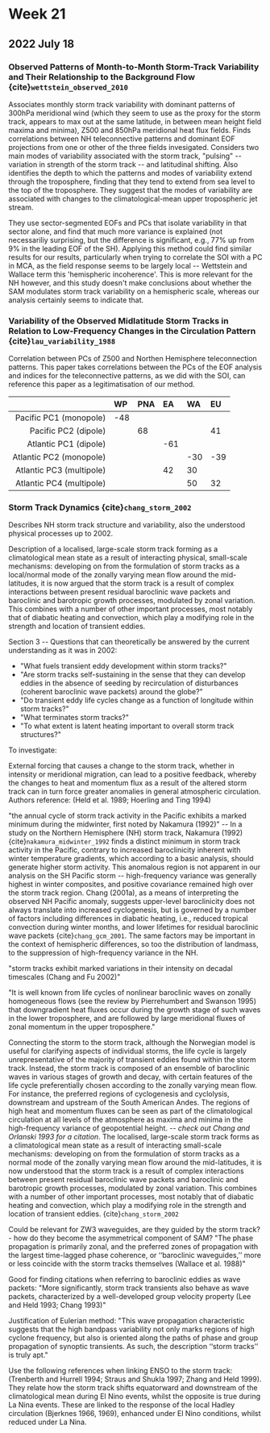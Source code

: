 # Week 21

## 2022 July 18

### Observed Patterns of Month-to-Month Storm-Track Variability and Their Relationship to the Background Flow {cite}`wettstein_observed_2010`

Associates monthly storm track variability with dominant patterns of 300hPa meridional wind (which they seem to use as the proxy for the storm track, appears to max out at the same latitude, in between mean height field maxima and minima), Z500 and 850hPa meridional heat flux fields. Finds correlations between NH teleconnective patterns and dominant EOF projections from one or other of the three fields invesigated. Considers two main modes of variability associated with the storm track, "pulsing" -- variation in strength of the storm track -- and latitudinal shifting. Also identifies the depth to which the patterns and modes of variability extend through the troposphere, finding that they tend to extend from sea level to the top of the troposphere. They suggest that the modes of variability are associated with changes to the climatological-mean upper tropospheric jet stream.

They use sector-segmented EOFs and PCs that isolate variability in that sector alone, and find that much more variance is explained (not necessariliy surprising, but the difference is significant, e.g., 77% up from 9% in the leading EOF of the SH). Applying this method could find similar results for our results, particularly when trying to correlate the SOI with a PC in MCA, as the field response seems to be largely local -- Wettstein and Wallace term this 'hemispheric incoherence'. This is more relevant for the NH however, and this study doesn't make conclusions about whether the SAM modulates storm track variability on a hemispheric scale, whereas our analysis certainly seems to indicate that.

### Variability of the Observed Midlatitude Storm Tracks in Relation to Low-Frequency Changes in the Circulation Pattern {cite}`lau_variability_1988`

Correlation between PCs of Z500 and Northen Hemisphere teleconnection patterns. This paper takes correlations between the PCs of the EOF analysis and indices for the teleconnective patterns, as we did with the SOI, can reference this paper as a legitimatisation of our method.

|  | WP | PNA | EA | WA | EU |
| --: | :-- | :-- | :-- |  :-- | :-- | 
| Pacific PC1 (monopole) | -48 | | | | |
| Pacific PC2 (dipole) | | 68 | | | 41 |
| Atlantic PC1 (dipole) | | | -61 | | |
| Atlantic PC2 (monopole) | | | |-30 | -39 |
| Atlantic PC3 (multipole) | | | 42 | 30 | |
| Atlantic PC4 (multipole) | | | | 50 | 32 |

### Storm Track Dynamics {cite}`chang_storm_2002`

Describes NH storm track structure and variability, also the understood physical processes up to 2002. 

Description of a localised, large-scale storm track forming as a climatological mean state as a result of interacting physical, small-scale mechanisms: developing on from the formulation of storm tracks as a local/normal mode of the zonally varying mean flow around the mid-latitudes, it is now argued that the storm track is a result of complex interactions between present residual baroclinic wave packets and baroclinic and barotropic growth processes, modulated by zonal variation. This combines with a number of other important processes, most notably that of diabatic heating and convection, which play a modifying role in the strength and location of transient eddies.

Section 3 -- Questions that can theoretically be answered by the current understanding as it was in 2002:
- "What fuels transient eddy development within storm tracks?"
- "Are storm tracks self-sustaining in the sense that they can develop eddies in the absence of seeding by recirculation of disturbances (coherent baroclinic wave packets) around the globe?"
- "Do transient eddy life cycles change as a function of longitude within storm tracks?" 
- "What terminates storm tracks?"
- "To what extent is latent heating important to overall storm track structures?"


To investigate:

External forcing that causes a change to the storm track, whether in intensity or meridional migration, can lead to a positive feedback, whereby the changes to heat and momentum flux as a result of the altered storm track can in turn force greater anomalies in general atmospheric circulation. Authors reference: (Held et al. 1989; Hoerling and Ting 1994)

"the annual cycle of storm track activity in the Pacific exhibits a marked minimum during the midwinter, first noted by Nakamura (1992)" -- In a study on the Northern Hemisphere (NH) storm track, Nakamura (1992) {cite}`nakamura_midwinter_1992` finds a distinct minimum in storm track activity in the Pacific, contrary to increased baroclinicity inherent with winter temperature gradients, which according to a basic analysis, should generate higher storm activity. This anomalous region is not apparent in our analysis on the SH Pacific storm -- high-frequency variance was generally highest in winter composites, and positive covariance remained high over the storm track region. Chang (2001a), as a means of interpreting the observed NH Pacific anomaly, suggests upper-level baroclinicity does not always translate into increased cyclogenesis, but is governed by a number of factors including differences in diabatic heating, i.e., reduced tropical convection during winter months, and lower lifetimes for residual baroclinic wave packets {cite}`chang_gcm_2001`. The same factors may be important in the context of hemispheric differences, so too the distribution of landmass, to the suppression of high-frequency variance in the NH.

"storm tracks exhibit marked variations in their intensity on decadal timescales (Chang and Fu 2002)"

"It is well known from life cycles of nonlinear baroclinic waves on zonally homogeneous flows (see the review by Pierrehumbert and Swanson 1995) that downgradient heat fluxes occur during the growth stage of such waves in the lower troposphere, and are followed by large meridional fluxes of zonal momentum in the upper troposphere."

Connecting the storm to the storm track, although the Norwegian model is useful for clarifying aspects of individual storms, the life cycle is largely unrepresentative of the majority of transient eddies found within the storm track. Instead, the storm track is composed of an ensemble of baroclinic waves in various stages of growth and decay, with certain features of the life cycle preferentially chosen according to the zonally varying mean flow. For instance, the preferred regions of cyclogenesis and cyclolysis, downstream and upstream of the South American Andes. The regions of high heat and momentum fluxes can be seen as part of the climatological circulation at all levels of the atmosphere as maxima and minima in the high-frequency variance of geopotential height. -- _check out Chang and Orlanski 1993 for a citation_. The localised, large-scale storm track forms as a climatological mean state as a result of interacting small-scale mechanisms: developing on from the formulation of storm tracks as a normal mode of the zonally varying mean flow around the mid-latitudes, it is now understood that the storm track is a result of complex interactions between present residual baroclinic wave packets and baroclinic and barotropic growth processes, modulated by zonal variation. This combines with a number of other important processes, most notably that of diabatic heating and convection, which play a modifying role in the strength and location of transient eddies. {cite}`chang_storm_2002`

Could be relevant for ZW3 waveguides, are they guided by the storm track? - how do they become the asymmetrical component of SAM?
"The phase propagation is primarily zonal, and the preferred zones of propagation with the largest time-lagged phase coherence, or ‘‘baroclinic waveguides,’’ more or less coincide with the storm tracks themselves (Wallace et al. 1988)"

Good for finding citations when referring to baroclinic eddies as wave packets:
"More significantly, storm track transients also behave as wave packets, characterized by a well-developed group velocity property (Lee and Held 1993; Chang 1993)"

Justification of Eulerian method:
"This wave propagation characteristic suggests that the high bandpass variability not only marks regions of high cyclone frequency, but also is oriented along the paths of phase and group propagation of synoptic transients. As such, the description ‘‘storm tracks’’ is truly apt."

Use the following references when linking ENSO to the storm track: (Trenberth and Hurrell 1994; Straus and Shukla 1997; Zhang and Held 1999). They relate how the storm track shifts equatorward and downstream of the climatological mean during El Nino events, whilst the opposite is true during La Nina events. These are linked to the response of the local Hadley circulation (Bjerknes 1966, 1969), enhanced under El Nino conditions, whilst reduced under La Nina.
